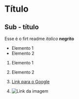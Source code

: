 # Título

## Sub - título

Esse é o firt readme
*italico*
**negrito**

- Elemento 1
- Elemento 2

1) Elemento 1
2) Elemento 2


1) [Link para o Google](https://www.google.com)
2) ![Link da imagem](https://www.google.com/imgres?q=ciencia%20de%20dados&imgurl=https%3A%2F%2Fblog.dsacademy.com.br%2Fwp-content%2Fuploads%2F2022%2F11%2FMapa-de-Funcoes.png&imgrefurl=https%3A%2F%2Fblog.dsacademy.com.br%2Fmapa-completo-das-funcoes-em-ciencia-de_dados%2F&docid=3UIdIx-XWJ-GaM&tbnid=RMLO5pooLPU9-M&vet=12ahUKEwjHgMH6_quHAxWAIbkGHYXmAZoQM3oECBUQAA..i&w=1920&h=1080&hcb=2&ved=2ahUKEwjHgMH6_quHAxWAIbkGHYXmAZoQM3oECBUQAA)
